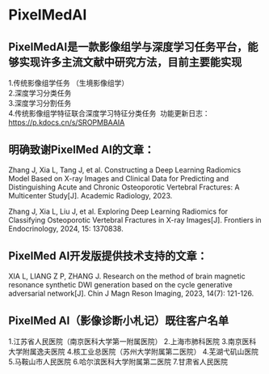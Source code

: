 # PixelMedAI
## PixelMedAI是一款影像组学与深度学习任务平台，能够实现许多主流文献中研究方法，目前主要能实现  
1.传统影像组学任务 （生境影像组学）  
2.深度学习分类任务   
3.深度学习分割任务   
4.传统影像组学特征联合深度学习特征分类任务 
 功能更新日志：https://p.kdocs.cn/s/SROPMBAAIA

## 明确致谢PixelMed AI的文章：
Zhang J, Xia L, Tang J, et al. Constructing a Deep Learning Radiomics Model Based on X-ray Images and Clinical Data for Predicting and Distinguishing Acute and Chronic Osteoporotic Vertebral Fractures: A Multicenter Study[J]. Academic Radiology, 2023.

Zhang J, Xia L, Liu J, et al. Exploring Deep Learning Radiomics for Classifying Osteoporotic Vertebral Fractures in X-ray Images[J]. Frontiers in Endocrinology, 2024, 15: 1370838.


## PixelMed AI开发版提供技术支持的文章：
XIA L, LIANG Z P, ZHANG J. Research on the method of brain magnetic resonance synthetic DWI generation based on the cycle generative adversarial network[J]. Chin J Magn Reson Imaging, 2023, 14(7): 121-126.


## PixelMed AI（影像诊断小札记）既往客户名单
1.江苏省人民医院（南京医科大学第一附属医院）
2.上海市肺科医院
3.南京医科大学附属逸夫医院
4.核工业总医院（苏州大学附属第二医院）
4.芜湖弋矶山医院
5.马鞍山市人民医院
6.哈尔滨医科大学附属第二医院
7.甘肃省人民医院
